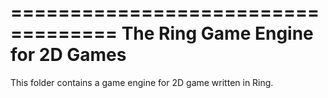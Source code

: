 ===================================
The Ring Game Engine for 2D Games
===================================

This folder contains a game engine for 2D game written in Ring.



